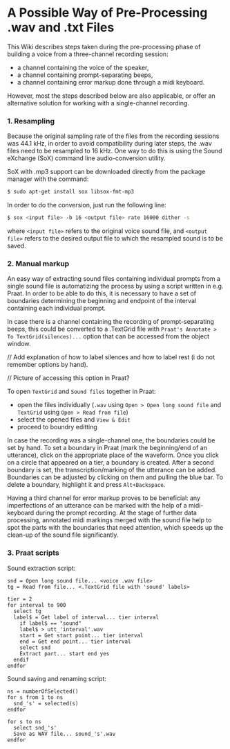 # A Possible Way of Pre-Processing .wav and .txt Files

This Wiki describes steps taken during the pre-processing phase of building a voice from a three-channel recording session:

* a channel containing the voice of the speaker,
* a channel containing prompt-separating beeps,
* a channel containing error markup done through a midi keyboard.

However, most the steps described below are also applicable, or offer an alternative solution for working with a single-channel recording.

### 1. Resampling

Because the original sampling rate of the files from the recording sessions was 44.1 kHz, in order to avoid compatibility during later steps, the .wav files need to be resampled to 16 kHz. One way to do this is using the Sound eXchange (SoX) command line audio-conversion utility.

SoX with .mp3 support can be downloaded directly from the package manager with the command:
```sh
$ sudo apt-get install sox libsox-fmt-mp3
```

In order to do the conversion, just run the following line:
```sh
$ sox <input file> -b 16 <output file> rate 16000 dither -s
```
where ``<input file>`` refers to the original voice sound file, and ``<output file>`` refers to the desired output file to which the resampled sound is to be saved.

### 2. Manual markup

An easy way of extracting sound files containing individual prompts from a single sound file is automatizing the process by using a script written in e.g. Praat. In order to be able to do this, it is necessary to have a set of boundaries determining the beginning and endpoint of the interval containing each individual prompt.

In case there is a channel containing the recording of prompt-separating beeps, this could be converted to a .TextGrid file with `Praat's Annotate > To TextGrid(silences)...` option that can be accessed from the object window.

// Add explanation of how to label silences and how to label rest (i do not remember options by hand).

// Picture of accessing this option in Praat?

To open `TextGrid` and `Sound files` together in Praat:
* open the files individually (`.wav` using `Open > Open long sound file` and `TextGrid` using `Open > Read from file`)
* select the opened files and `View & Edit`
* proceed to boundry editting

In case the recording was a single-channel one, the boundaries could be set by hand.
To set a boundary in Praat (mark the beginning/end of an utterance), click on the appropriate place of the waveform. Once you click on a circle that appeared on a tier, a boundary is created. After a second boundary is set, the transcription/marking of the utterance can be added. Boundaries can be adjusted by clicking on them and pulling the blue bar. To delete a boundary, highlight it and press `Alt+Backspace`.

Having a third channel for error markup proves to be beneficial: any imperfections of an utterance can be marked with the help of a midi-keyboard during the prompt recording. At the stage of further data processing, annotated midi markings merged with the sound file help to spot the parts with the boundaries that need attention, which speeds up the clean-up of the sound file significantly.

### 3. Praat scripts

Sound extraction script:
```
snd = Open long sound file... <voice .wav file>
tg = Read from file... <.TextGrid file with 'sound' labels>

tier = 2
for interval to 900
  select tg
  label$ = Get label of interval... tier interval
    if label$ == "sound"
    label$ > utt_'interval'.wav
    start = Get start point... tier interval
    end = Get end point... tier interval
    select snd
    Extract part... start end yes
  endif
endfor
```

Sound saving and renaming script:
```
ns = numberOfSelected()
for s from 1 to ns
  snd_'s' = selected(s)
endfor

for s to ns
  select snd_'s'
  Save as WAV file... sound_'s'.wav
endfor
```
